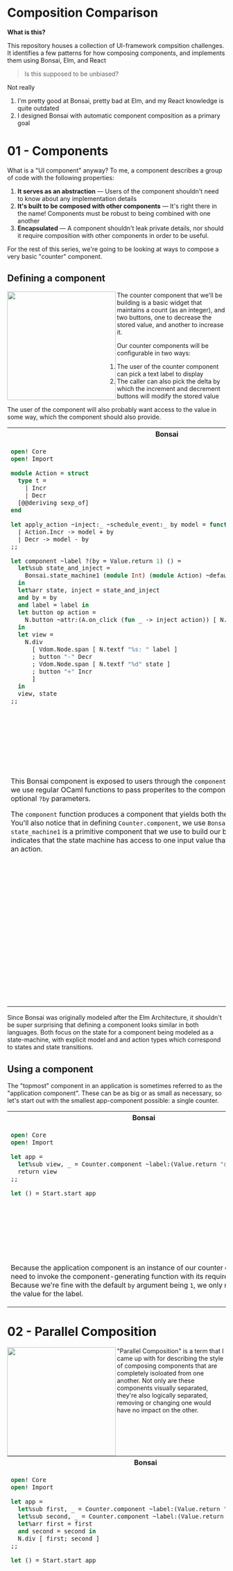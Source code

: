 # Composition Comparison

**What is this?**

This repository houses a collection of UI-framework compsition challenges.
It identifies a few patterns for how composing components, and implements them
using Bonsai, Elm, and React

> Is this supposed to be unbiased?

Not really

1. I'm pretty good at Bonsai, pretty bad at Elm, and my React knowledge is 
   quite outdated
2. I designed Bonsai with automatic component composition as a primary goal


# 01 - Components

What is a "UI component" anyway?  To me, a component describes a group of code
with the following properties:

1. **It serves as an abstraction** &mdash; Users of the component shouldn't need
   to know about any implementation details
2. **It's built to be composed with other components** &mdash; It's right there
   in the name!  Components must be robust to being combined with one another
3. **Encapsulated** &mdash; A component shouldn't leak private details, nor should
   it require composition with other components in order to be useful. 

For the rest of this series, we're going to be looking at ways to compose 
a very basic "counter" component. 

## Defining a component


<img src="./gifs/rec1.gif" align="left" width=250 />

The counter component that we'll be building is a basic widget that maintains a
count (as an integer), and two buttons, one to decrease the stored value, and 
another to increase it.

Our counter components will be configurable in two ways:

1. The user of the counter component can pick a text label to display
2. The caller can also pick the delta by which the increment and decrement 
   buttons will modify the stored value

The user of the component will also probably want access to the value in 
some way, which the component should also provide.


<table>
<tr>
<th>Bonsai</th>
<th>Elm</th>
<th>React</th>
</tr>
<tr>
<td valign="top">


<!-- $MDX file=shared/counter.ml -->
```ocaml
open! Core
open! Import

module Action = struct
  type t =
    | Incr
    | Decr
  [@@deriving sexp_of]
end

let apply_action ~inject:_ ~schedule_event:_ by model = function
  | Action.Incr -> model + by
  | Decr -> model - by
;;

let component ~label ?(by = Value.return 1) () =
  let%sub state_and_inject =
    Bonsai.state_machine1 (module Int) (module Action) ~default_model:0 ~apply_action by
  in
  let%arr state, inject = state_and_inject
  and by = by
  and label = label in
  let button op action =
    N.button ~attr:(A.on_click (fun _ -> inject action)) [ N.textf "%s%d" op by ]
  in
  let view =
    N.div
      [ Vdom.Node.span [ N.textf "%s: " label ]
      ; button "-" Decr
      ; Vdom.Node.span [ N.textf "%d" state ]
      ; button "+" Incr
      ]
  in
  view, state
;;
```

</td>
<td valign="top">

<!-- $MDX file=shared/Counter.elm -->
```elm
module Counter exposing (Model, Msg, init, update, view)

import Browser
import Html exposing (Html, div, span, text)
import Html.Events exposing (onClick)


type alias Model =
    Int


init : Model
init =
    0


type Msg
    = Increment
    | Decrement


update : Int -> Msg -> Model -> Model
update howMuch msg model =
    case msg of
        Increment ->
            model + howMuch

        Decrement ->
            model - howMuch


view : Int -> String -> Model -> Html Msg
view howMuch label model =
    let
        button op action =
            Html.button [ onClick action ] [ text (String.concat [ op, String.fromInt howMuch ]) ]
    in
    div []
        [ text (String.concat [ label, ": " ])
        , button "-" Decrement
        , text (String.fromInt model)
        , button "+" Increment
        ]
```

</td> <td valign="top">

<!-- $MDX file=shared/Counter.jsx -->
```jsx
import React from 'react';

export const defaultState = 0;

export function applyAction(state, action, by) {
  switch (action) {
    case 'increment':
      return state + by;
    case 'decrement':
      return state - by;
    default:
      console.error('BUG');
  }
}

const Counter = ({ label, by, state, inject }) => {
  let increment = () => inject('increment');
  let decrement = () => inject('decrement');
  return (
    <div>
      {label}:<button onClick={decrement}> -{by}</button>
      {state}
      <button onClick={increment}> +{by}</button>
    </div>
  );
};

export default Counter;
```
</td>
</tr>
<tr><td valign="top">

This Bonsai component is exposed to users through the `component` function.
You'll notice that we use regular OCaml functions to pass properites to the
component, like `~label` and the optional `?by` parameters.

The `component` function produces a component that yields both the view _and_ 
the counter value. You'll also notice that in defining `Counter.component`, we
use `Bonsai.state_machine1`. `state_machine1` is a primitive component that we
use to build our bigger component. The `1` indicates that the state machine has
access to one input value that it can read when processing an action.

</td><td valign="top">

This elm component is in the shape of a whole module which exports its initial model,
transition function, and view calculations separately for the user to compose.  Notice
how the update function takes an integer to determine how much the state should be 
increased or decreased by, and how the view function also requires that value in addition
to a string to use for the label.

</td>
</td><td valign="top">

If you're used to React, this code might be a bit confusing at first.  Clearly the 
counter component is stateful, so why is it exporting a default state and a 
state-machine transition function instead of bundling a call to `useState` inside 
the component?  

Firstly, `useState` would be buggy, two clicks of the button on the same
rendering frame would act like it had only been clicked once, so we'd actually
want to pick `useReducer`.  

But beyond that, component-local state like `useState` and `useReducer` is truly
component-local, with no way to export that state to other components like we'd
need in the "sequential" and "multiplicity" sections.  Moreover, component-local
state vanishes when the component is unmounted, making it useful only for state 
that you want to be transient.

This implies that when a component manipulate state that other pieces of the 
application care about, that state needs to be stored and manipulated _outside_ 
of the compoennt.  This is usually done by either using a state-management system
like Redux, or by pushing the state into the nearest common ancestor component
of any subcomponents that need to read or write to that state.  We'll be using 
the latter approach in order to avoid excess boilerplate.

</td></tr>
</table>

Since Bonsai was originally modeled after the Elm Architecture, it shouldn't
be super surprising that defining a component looks similar in both languages.
Both focus on the state for a component being modeled as a state-machine, with
explicit model and and action types which correspond to states and state 
transitions.

## Using a component

The "topmost" component in an application is sometimes referred to as the 
"application component".  These can be as big or as small as necessary, so let's 
start out with the smallest app-component possible: a single counter.

<table>
<tr>
<th>Bonsai</th>
<th>Elm</th>
<th>React</th>
</tr>
<tr>
<td valign="top">

<!-- $MDX file=01-basic/bonsai/main.ml -->
```ocaml
open! Core
open! Import

let app =
  let%sub view, _ = Counter.component ~label:(Value.return "counter") () in
  return view
;;

let () = Start.start app
```

</td> <td valign="top">

<!-- $MDX file=01-basic/elm/Main.elm -->
```elm
module Main exposing (main)

import Browser
import Counter


update =
    Counter.update 1


view =
    Counter.view 1 "counter"


main =
    Browser.sandbox { init = Counter.init, update = update, view = view }
```

</td>
</td> <td valign="top">

<!-- $MDX file=01-basic/react/App.jsx -->
```js
import React, { useReducer } from 'react';
import ReactDOM from 'react-dom';
import Counter, { applyAction, defaultState } from '../../shared/Counter';

const App = () => {
  let [state, inject] = useReducer(
    (state, action) => applyAction(state, action, 1),
    defaultState
  );
  return <Counter label="counter" by={1} state={state} inject={inject} />;
};

ReactDOM.render(<App />, document.getElementById('app'));
```

</td>
</tr>
<tr><td valign="top">

Because the application component is an instance of our counter component, we need 
to invoke the component-generating function with its required parameters.  Because 
we're fine with the default `by` argument being `1`, we only need to provide the value 
for the label.

</td><td valign="top">

The Elm component requires passing all the configuration to all the different pieces 
of the component separately.  Make sure that you keep both of the `by` values in sync!

</td><td valign="top">

Because our components can't manage their own state, the top-level application 
component is where the call to `useReducer` can be found, the results of which 
are passed on to the counter component.

</td></tr>
</table>


# 02 - Parallel Composition

<img src="./gifs/rec2.gif" align="left" width=250 />

"Parallel Composition" is a term that I came up with for describing the style of
composing components that are completely isoloated from one another.  Not only are
these components visually separated, they're also logically separated, removing or 
changing one would have no impact on the other.

<!-- https://web.archive.org/web/20160816034346/https://guide.elm-lang.org/architecture/modularity/counter_pair.html -->

<table>
<tr>
<th>Bonsai</th>
<th>Elm</th>
<th>React</th>
</tr>
<tr>
<td valign="top">

<!-- $MDX file=02-parallel/bonsai/main.ml -->
```ocaml
open! Core
open! Import

let app =
  let%sub first, _ = Counter.component ~label:(Value.return "first") () in
  let%sub second, _ = Counter.component ~label:(Value.return "second") () in
  let%arr first = first
  and second = second in
  N.div [ first; second ]
;;

let () = Start.start app
```

</td><td valign="top">

<!-- $MDX file=02-parallel/elm/Main.elm -->
```elm
module Main exposing (main)

import Browser
import Counter
import Html exposing (Html, div)


type alias Model =
    { first : Counter.Model, second : Counter.Model }


init : Model
init =
    { first = Counter.init, second = Counter.init }


type Msg
    = First Counter.Msg
    | Second Counter.Msg


update : Msg -> Model -> Model
update msg model =
    case msg of
        First msg_first ->
            { model | first = Counter.update 1 msg_first model.first }

        Second msg_second ->
            { model | second = Counter.update 1 msg_second model.second }


view : Model -> Html Msg
view model =
    div []
        [ Html.map First (Counter.view 1 "first" model.first)
        , Html.map Second (Counter.view 1 "second" model.second)
        ]


main =
    Browser.sandbox { init = init, update = update, view = view }
```

</td><td valign="top">

<!-- $MDX file=02-parallel/react/App.jsx -->
```jsx
import React, { useReducer } from 'react';
import ReactDOM from 'react-dom';
import Counter, { applyAction, defaultState } from '../../shared/Counter';

const App = () => {
  let [state1, inject1] = useReducer(
    (state, action) => applyAction(state, action, 1),
    defaultState
  );
  let [state2, inject2] = useReducer(
    (state, action) => applyAction(state, action, 1),
    defaultState
  );
  return (
    <div>
      <Counter label="first" by={1} state={state1} inject={inject1} />
      <Counter label="second" by={1} state={state2} inject={inject2} />
    </div>
  );
};

ReactDOM.render(<App />, document.getElementById('app'));
```
</td>
</tr>
<tr><td valign="top">

For Bonsai, we use `let%sub` to create new instances of the component, 
and then `let%arr` to compose the views produced by those instances.

</td><td valign="top">

In Elm there's some more boilerplate involved.  The application-component 
is now bigger, and that means that we need a new model and action type to 
go along with it.

Just like in the Bonsai example, we need to compose the views of these 
components manually (there's no way around this if you want precise control
of the view).  However, we also need to call `Html.map`, which is used to 
transform the type of the message produced by the view.

More apparent is our need to implement an `update` function which dispatches 
actions to the correct component.

</td><td valign="top">

Parallel composition is very similar to the previous example.  The duplicate 
boilerplate to set up state is a bit unfortunate though.

</td></tr>
</table>

Fun fact: Bonsai got its name from parallel-composition!  If you visualize
the structure of components that are composed in parallel, it looks like a 
little tree; hence the name "Bonsai!"  Sadly it wasn't until after 1.0 that 
we realized that its real power was sequential composition...


# 03 - Sequential Composition

<img src="./gifs/rec3.gif" align="left" width=250 />

Components are composed sequentially when there's a dependency relationship
between them.  They are no longer independent, and the state of one component
can influence the other.

In this demo, we'll use the counter value of one component to modify the 
delta parameter on the other.


<table>
<tr>
<th>Bonsai</th>
<th>Elm</th>
<th>React</th>
</tr>
<tr>
<td valign="top">

<!-- $MDX file=03-sequential/bonsai/main.ml -->
```ocaml
open! Core
open! Import

let app =
  let%sub first_view, by = Counter.component ~label:(Value.return "first") () in
  let%sub second_view, _ = Counter.component ~label:(Value.return "second") ~by () in
  let%arr first = first_view
  and second = second_view in
  N.div [ first; second ]
;;

let () = Start.start app
```

</td> <td valign="top">

<!-- $MDX file=03-sequential/elm/Main.elm -->
```elm
module Main exposing (main)

import Browser
import Counter
import Html exposing (Html, div)


type alias Model =
    { first : Counter.Model, second : Counter.Model }


init : Model
init =
    { first = Counter.init, second = Counter.init }


type Msg
    = First Counter.Msg
    | Second Counter.Msg


update : Msg -> Model -> Model
update msg model =
    case msg of
        First msg_first ->
            { model | first = Counter.update 1 msg_first model.first }

        Second msg_second ->
            { model | second = Counter.update model.first msg_second model.second }


view : Model -> Html Msg
view model =
    div []
        [ Counter.view 1 "first" model.first |> Html.map First
        , Counter.view model.first "second" model.second |> Html.map Second
        ]


main =
    Browser.sandbox { init = init, update = update, view = view }
```

</td> <td valign="top">

<!-- $MDX file=03-sequential/react/App.jsx -->
```jsx
import React, { useReducer } from 'react';
import ReactDOM from 'react-dom';
import Counter, {
  applyAction as counterApplyAction,
  defaultState as counterDefaultState,
} from '../../shared/Counter';

const defaultState = {
  first: counterDefaultState,
  second: counterDefaultState,
};

function applyAction(state, { which, subAction }) {
  switch (which) {
    case 'first':
      return {
        ...state,
        first: counterApplyAction(state.first, subAction, 1),
      };
    case 'second':
      return {
        ...state,
        second: counterApplyAction(state.second, subAction, state.first),
      };
  }
}

const App = () => {
  let [state, inject] = useReducer(applyAction, defaultState);
  let injectFirst = (subAction) => inject({ which: 'first', subAction });
  let injectSecond = (subAction) => inject({ which: 'second', subAction });
  return (
    <div>
      <Counter label="first" by={1} state={state.first} inject={injectFirst} />
      <Counter
        label="second"
        by={state.first}
        state={state.second}
        inject={injectSecond}
      />
    </div>
  );
};

ReactDOM.render(<App />, document.getElementById('app'));
```
</td>
</tr>
<tr><td valign="top">

We finally get to use the extra return value from `Counter.component`!  We
bind the value, and immediately pass it into the next component through its
optional parameter.  The rest of the code should be very familiar.

</td><td valign="top">

On the Elm side, the code looks very similar to the code from the "parallel composition"
example above, but the differences matter a lot!  The main change is that calling the 
second counter-component's `update` and `view` functions, instead of passing in `1` for
"how much to increase or decrease the value by", we reach in to the model of the first 
component to pull out the currently stored value.  I'll be honest, this makes me feel 
a bit icky; I'd love to know if there's a better way to do this.

</td><td valign="top">

Sequential composition for React starts looking a lot more like the Elm example.  It 
would be reasonable to look at this code and ask the question "why are you building 
a big reducer instead of applying two smaller reducers?"  The reason is that with separate
reducers, transformations applied at the same time will not be able to witness one 
another.  In many scenarios, this kind of race condition is important to handle manually,
and the only way to do so is by putting all the actions inside the same reducer.


</td></tr>
</table>

# 04 - Multiplicity

<img src="./gifs/rec4.gif" align="left" width=250 />

So far we've dealt with a constant number of components, but determining the number of 
components in an app at runtime is a common requirement.  For this example, we'll use the
current value of one counter component to determine how many more counter-components 
should be on the page.

An important additional restriction is that subcomponent state should be persisted for 
compoenents even when they aren't currently active.


<table>
<tr>
<th>Bonsai</th>
<th>Elm</th>
<th>React</th>
</tr>
<tr>
<td valign="top">

<!-- $MDX file=04-multiplicity/bonsai/main.ml -->
```ocaml
open! Core
open! Import

let app =
  let%sub counter_view, how_many =
    Counter.component ~label:(Value.return "how many") ()
  in
  let%sub map =
    let%arr how_many = how_many in
    List.init how_many ~f:(fun i -> i, ()) |> Int.Map.of_alist_exn
  in
  let%sub others = Bonsai.assoc (module Int) map ~f:(fun key _data ->
    let label = Value.map key ~f:Int.to_string in
    let%sub view, _ = Counter.component ~label () in
    return view)
  in
  let%arr counter_view = counter_view
  and others = others in
  N.div (counter_view :: Map.data others)
;;

let () = Start.start app
```

</td><td valign="top">

<!-- $MDX file=04-multiplicity/elm/Main.elm -->
```elm
module Main exposing (main)

import Browser
import Counter
import Dict exposing (Dict)
import Html exposing (Html, div, map)


type alias Model =
    { howMany : Counter.Model, others : Dict Int Counter.Model }


init : Model
init =
    { howMany = Counter.init, others = Dict.empty }


type Msg
    = HowMany Counter.Msg
    | ForKey Int Counter.Msg


updateOther which msg =
    Dict.update which
        (\m ->
            Just (Counter.update 1 msg (Maybe.withDefault 0 m))
        )


update : Msg -> Model -> Model
update appMsg model =
    case appMsg of
        HowMany msgHowMany ->
            { model | howMany = Counter.update 1 msgHowMany model.howMany }

        ForKey which msg ->
            { model | others = updateOther which msg model.others }


viewOther : Dict Int Counter.Model -> Int -> Html Counter.Msg
viewOther models key =
    case Dict.get key models of
        Just model ->
            Counter.view 1 (String.fromInt key) model

        Nothing ->
            Counter.view 1 (String.fromInt key) Counter.init


view : Model -> Html Msg
view model =
    List.range 0 (model.howMany - 1)
        |> List.map (\i -> Html.map (ForKey i) (viewOther model.others i))
        |> List.append [ Html.map HowMany (Counter.view 1 "how many" model.howMany) ]
        |> div []


main =
    Browser.sandbox { init = init, update = update, view = view }
```

</td><td valign="top">

<!-- $MDX file=04-multiplicity/react/App.jsx -->
```jsx
import React, { useReducer } from 'react';
import ReactDOM from 'react-dom';
import Counter, {
  applyAction as counterApplyAction,
  defaultState as counterDefaultState,
} from '../../shared/Counter';

const defaultState = {};

function applyAction(state, { which, subAction }) {
  return {
    ...state,
    [which]: counterApplyAction(state[which] || 0, subAction, 1),
  };
}

const App = () => {
  let [howMany, injectHowMany] = useReducer(
    (state, action) => counterApplyAction(state, action, 1),
    counterDefaultState
  );
  let [subcomponentState, subcomponentInject] = useReducer(applyAction, defaultState);
  let subcomponents = Array.from({ length: howMany }, function (_, i) {
    let injectMe = (subAction) => subcomponentInject({ which: i, subAction });
    return (
      <Counter
        key={i}
        label={i}
        by={1}
        state={subcomponentState[i] || 0}
        inject={injectMe}
      />
    );
  });
  return (
    <div>
      <Counter label="how many" by={1} state={howMany} inject={injectHowMany} />
      {subcomponents}
    </div>
  );
};

ReactDOM.render(<App />, document.getElementById('app'));
```
</td>
</tr>
<tr><td valign="top">

For Bonsai, this one is a bit hacky, I'll admit! `Bonsai.assoc` reads  an input
map and creates an instance of the provisded component for each key/value pair
in the map.  Because it needs that input map, we first make a map from `int` to 
`unit`, and pass that into `assoc`.  Usually `assoc` is given a map that actually 
has some meaning - like rows in a table - and aren't built at the last second just 
to give to the function.

</td><td valign="top">

I'll admit, I know this code could be written better, but I don't really know where 
to start.  One thing is certain though; the pattern of storing models in a map 
and keeping the model map separate from the "what is visible" state is necessary,
so I think this general pattern will always exist.

</td><td valign="top">

For this one, the subcomponent state and the "how many" state are actually independent,
so we can use two `useReducer` calls again!  One of these reducers is for the bag of 
states that are necessary for rendering the dynamic components.

</td></tr>
</table>
